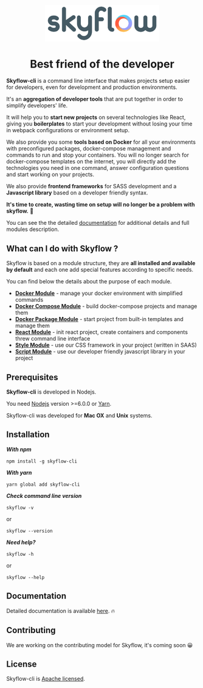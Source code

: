 <div align="center">
    <a href="https://skyflow.io/">
        <img width="300" src="extra/images/skyflow.png">
    </a>
</div>

<h1 align="center">Best friend of the developer</h1>

**Skyflow-cli** is a command line interface that makes projects setup easier for developers, even for development and production environments.

It's an **aggregation of developer tools** that are put together in order to simplify developers' life. 

It will help you to **start new projects** on several technologies like React, giving you **boilerplates** to start your development without losing your time in webpack configurations or environment setup. 

We also provide you some **tools based on Docker** for all your environments with preconfigured packages, docker-compose management and commands to run and stop your containers. You will no longer search for docker-compose templates on the internet, you will directly add the technologies you need in one command, answer configuration questions and start working on your projects. 

We also provide **frontend frameworks** for SASS development and a **Javascript library** based on a developer friendly syntax. 

**It's time to create, wasting time on setup will no longer be a problem with skyflow.** 🚀

You can see the the detailed [documentation](https://skyflow.io/doc) for additional details and full modules description.

## What can I do with Skyflow ?

Skyflow is based on a module structure, they are **all installed and available by default** and each one add special features according to specific needs. 

You can find below the details about the purpose of each module.

- [**Docker Module**](https://skyflow.io/doc#doc-for-docker-module-what-the-point) - manage your docker environment with simplified commands</li>
- [**Docker Compose Module**](https://skyflow.io/doc#doc-for-compose-module-what-the-point) - build docker-compose projects and manage them</li>
- [**Docker Package Module**](https://skyflow.io/doc#doc-for-package-module-what-the-point) - start project from built-in templates and manage them</li>
- [**React Module**](https://skyflow.io/doc#doc-for-react-module-what-the-point) - init react project, create containers and components threw command line interface</li>
- [**Style Module**](https://skyflow.io/doc#doc-for-style-module-what-the-point) - use our CSS framework in your project (written in SAAS)</li>
- [**Script Module**](https://skyflow.io/doc#doc-for-script-module-what-the-point) - use our developer friendly javascript library in your project</li>

## Prerequisites

**Skyflow-cli** is developed in Nodejs. 

You need [Nodejs](https://nodejs.org) version >=6.0.0 or [Yarn](https://yarnpkg.com).

Skyflow-cli was developed for **Mac OX** and **Unix** systems.

## Installation

_**With npm**_

```
npm install -g skyflow-cli
```

_**With yarn**_

```
yarn global add skyflow-cli
```

_**Check command line version**_

```
skyflow -v
```

or 

```
skyflow --version
```

_**Need help?**_

```
skyflow -h
```

or 

```
skyflow --help
```

## Documentation

Detailed documentation is available [here](https://skyflow.io/doc). 🔥

## Contributing

We are working on the contributing model for Skyflow, it's coming soon 😀

## License

Skyflow-cli is [Apache licensed](LICENSE).